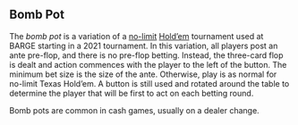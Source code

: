 Bomb Pot
--------

The *bomb pot* is a variation of a [no-limit](./common-no-limit.md)
[Hold’em](./games-holdem.md) tournament used at BARGE starting in a 2021
tournament. In this variation, all players post an ante pre-flop, and there is
no pre-flop betting. Instead, the three-card flop is dealt and action commences
with the player to the left of the button. The minimum bet size is the size of
the ante.  Otherwise, play is as normal for no-limit Texas Hold’em. A button is
still used and rotated around the table to determine the player that will be
first to act on each betting round.

Bomb pots are common in cash games, usually on a dealer change.
